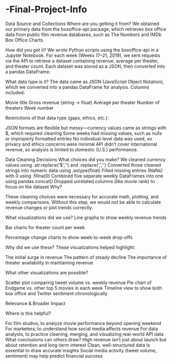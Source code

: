 # -Final-Project-Info

Data Source and Collections
Where are you getting it from?
We obtained our primary data from the boxoffice-api package, which retrieves box office data from public film revenue databases, such as The Numbers and IMDb Box Office Charts.

How did you get it?
We wrote Python scripts using the boxoffice-api in a Jupyter Notebook. For each week (Weeks 17–21, 2019), we sent requests via the API to retrieve a dataset containing revenue, average per theater, and theater count. Each dataset was stored as a JSON, then converted into a pandas DataFrame.

What data type is it?
The data came as JSON (JavaScript Object Notation), which we converted into a pandas DataFrame for analysis. Columns included:

Movie title
Gross revenue (string → float)
Average per theater
Number of theaters
Week number

Restrictions of that data type (gaps, ethics, etc.):

JSON formats are flexible but messy—currency values came as strings with $, which required cleaning
Some weeks had missing values, such as nulls or improperly formatted entries
No individual-level data was used, so privacy and ethics concerns were minimal
API didn’t cover international revenue, so analysis is limited to domestic (U.S.) performance.

Data Cleaning Decisions
What choices did you make?
We cleaned currency values using .str.replace('$','') and .replace(',','')
Converted those cleaned strings into numeric data using .astype(float)
Filled missing entries (NaNs) with 0 using .fillna(0)
Combined five separate weekly DataFrames into one using pandas.concat()
Dropped unrelated columns (like movie rank) to focus on the dataset
Why?

These cleaning choices were necessary for accurate math, plotting, and weekly comparisons. Without this step, we would not be able to calculate revenue changes or plot trends correctly.

What visualizations did we use?
Line graphs to show weekly revenue trends

Bar charts for theater count per week

Percentage change charts to show week-to-week drop-offs

Why did we use these?
These visualizations helped highlight:

The initial surge in revenue
The pattern of steady decline
The importance of theater availability in maintaining revenue

What other visualizations are possible?

Scatter plot comparing tweet volume vs. weekly revenue
Pie chart of Endgame vs. other top 5 movies in each week
Timeline view to show both box office and Twitter sentiment chronologically

Relevance & Broader Impact

Where is this helpful?

For film studios, to analyze movie performance beyond opening weekend
For marketers, to understand how social media affects revenue
For data analysts, to practice cleaning, merging, and visualizing real-world API data
What conclusions can others draw?
High revenue isn’t just about launch but about retention and long-term interest
Clean, well-structured data is essential to draw accurate insights
Social media activity (tweet volume, sentiment) may help predict financial success

